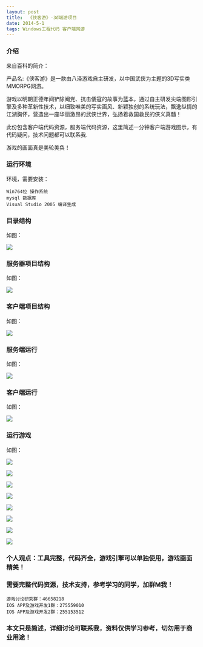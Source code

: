 ```yaml
---
layout: post
title:  《侠客游》-3d端游项目
date: 2014-5-1
tags: Windows工程代码 客户端网游
---
```



### 介绍

来自百科的简介：

产品名:《侠客游》是一款由八泽游戏自主研发，以中国武侠为主题的3D写实类MMORPG网游。

游戏以明朝正德年间铲除阉党、抗击倭寇的故事为蓝本，通过自主研发尖端图形引擎及多种革新性技术，以细致唯美的写实画风、新颖独创的系统玩法，飘逸纵情的江湖胸怀，营造出一座华丽激昂的武侠世界，弘扬着救国救民的侠义真髓！

此份包含客户端代码资源，服务端代码资源，这里简述一分钟客户端游戏图示，有代码疑问，技术问题都可以联系我.

游戏的画面真是美轮美奂！

### 运行环境

环境，需要安装：

``` 
Win764位 操作系统
mysql 数据库
Visual Studio 2005 编译生成
``` 

### 目录结构

如图：

![](/images/posts/xky/xky-0.jpg)

### 服务器项目结构

如图：

![](/images/posts/xky/xky-1.jpg)


### 客户端项目结构

如图：

![](/images/posts/xky/xky-2.jpg)

### 服务端运行

如图：

![](/images/posts/xky/xky-3.jpg)

### 客户端运行

如图：

![](/images/posts/xky/xky-4.jpg)

### 运行游戏

如图：

![](/images/posts/xky/xky-5.jpg)

![](/images/posts/xky/xky-6.jpg)

![](/images/posts/xky/xky-7.jpg)

![](/images/posts/xky/xky-8.jpg)

![](/images/posts/xky/xky-9.jpg)

![](/images/posts/xky/xky-10.jpg)

![](/images/posts/xky/xky-11.jpg)

![](/images/posts/xky/xky-12.jpg)



### 个人观点：工具完整，代码齐全，游戏引擎可以单独使用，游戏画面精美！

### 需要完整代码资源，技术支持，参考学习的同学，加群M我！

``` 
游戏讨论研究群：46658218
IOS APP及游戏开发1群：275559010
IOS APP及游戏开发2群：255153512
``` 

### 本文只是简述，详细讨论可联系我，资料仅供学习参考，切勿用于商业用途！